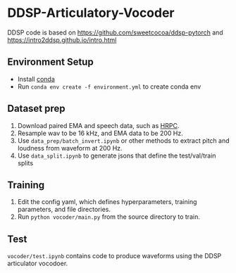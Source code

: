 # DDSP-Articulatory-Vocoder

DDSP code is based on https://github.com/sweetcocoa/ddsp-pytorch and https://intro2ddsp.github.io/intro.html

## Environment Setup
- Install [conda](https://conda.io/projects/conda/en/latest/user-guide/install/index.html)
- Run `conda env create -f environment.yml` to create conda env

## Dataset prep
1. Download paired EMA and speech data, such as [HRPC](https://yale.app.box.com/s/cfn8hj2puveo65fq54rp1ml2mk7moj3h).
2. Resample wav to be 16 kHz, and EMA data to be 200 Hz.
3. Use `data_prep/batch_invert.ipynb` or other methods to extract pitch and loudness from waveform at 200 Hz.
4. Use `data_split.ipynb` to generate jsons that define the test/val/train splits

## Training
1. Edit the config yaml, which defines hyperparameters, training parameters, and file directories.
2. Run `python vocoder/main.py` from the source directory to train. 

## Test
`vocoder/test.ipynb` contains code to produce waveforms using the DDSP articulator vocodoer.